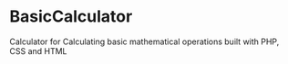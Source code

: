 # BasicCalculator
Calculator for Calculating basic mathematical operations built with PHP, CSS and HTML
